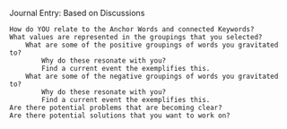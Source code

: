 Journal Entry: Based on Discussions

    How do YOU relate to the Anchor Words and connected Keywords?
    What values are represented in the groupings that you selected?
        What are some of the positive groupings of words you gravitated to?
            Why do these resonate with you?
            Find a current event the exemplifies this.
        What are some of the negative groupings of words you gravitated to?
            Why do these resonate with you?
            Find a current event the exemplifies this.
    Are there potential problems that are becoming clear?
    Are there potential solutions that you want to work on?
